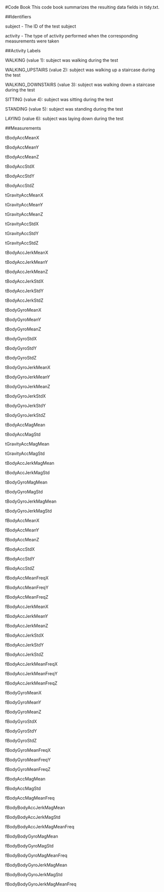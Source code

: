 #Code Book
This code book summarizes the resulting data fields in tidy.txt.

##Identifiers

subject - The ID of the test subject

activity - The type of activity performed when the corresponding measurements were taken

##Activity Labels

WALKING (value 1): subject was walking during the test

WALKING_UPSTAIRS (value 2): subject was walking up a staircase during the test

WALKING_DOWNSTAIRS (value 3): subject was walking down a staircase during the test

SITTING (value 4): subject was sitting during the test

STANDING (value 5): subject was standing during the test

LAYING (value 6): subject was laying down during the test

##Measurements

tBodyAccMeanX

tBodyAccMeanY

tBodyAccMeanZ

tBodyAccStdX

tBodyAccStdY

tBodyAccStdZ

tGravityAccMeanX

tGravityAccMeanY

tGravityAccMeanZ

tGravityAccStdX

tGravityAccStdY

tGravityAccStdZ

tBodyAccJerkMeanX

tBodyAccJerkMeanY

tBodyAccJerkMeanZ

tBodyAccJerkStdX

tBodyAccJerkStdY

tBodyAccJerkStdZ

tBodyGyroMeanX

tBodyGyroMeanY

tBodyGyroMeanZ

tBodyGyroStdX

tBodyGyroStdY

tBodyGyroStdZ

tBodyGyroJerkMeanX

tBodyGyroJerkMeanY

tBodyGyroJerkMeanZ

tBodyGyroJerkStdX

tBodyGyroJerkStdY

tBodyGyroJerkStdZ

tBodyAccMagMean

tBodyAccMagStd

tGravityAccMagMean

tGravityAccMagStd

tBodyAccJerkMagMean

tBodyAccJerkMagStd

tBodyGyroMagMean

tBodyGyroMagStd

tBodyGyroJerkMagMean

tBodyGyroJerkMagStd

fBodyAccMeanX

fBodyAccMeanY

fBodyAccMeanZ

fBodyAccStdX

fBodyAccStdY

fBodyAccStdZ

fBodyAccMeanFreqX

fBodyAccMeanFreqY

fBodyAccMeanFreqZ

fBodyAccJerkMeanX

fBodyAccJerkMeanY

fBodyAccJerkMeanZ

fBodyAccJerkStdX

fBodyAccJerkStdY

fBodyAccJerkStdZ

fBodyAccJerkMeanFreqX

fBodyAccJerkMeanFreqY

fBodyAccJerkMeanFreqZ

fBodyGyroMeanX

fBodyGyroMeanY

fBodyGyroMeanZ

fBodyGyroStdX

fBodyGyroStdY

fBodyGyroStdZ

fBodyGyroMeanFreqX

fBodyGyroMeanFreqY

fBodyGyroMeanFreqZ

fBodyAccMagMean

fBodyAccMagStd

fBodyAccMagMeanFreq

fBodyBodyAccJerkMagMean

fBodyBodyAccJerkMagStd

fBodyBodyAccJerkMagMeanFreq

fBodyBodyGyroMagMean

fBodyBodyGyroMagStd

fBodyBodyGyroMagMeanFreq

fBodyBodyGyroJerkMagMean

fBodyBodyGyroJerkMagStd

fBodyBodyGyroJerkMagMeanFreq
